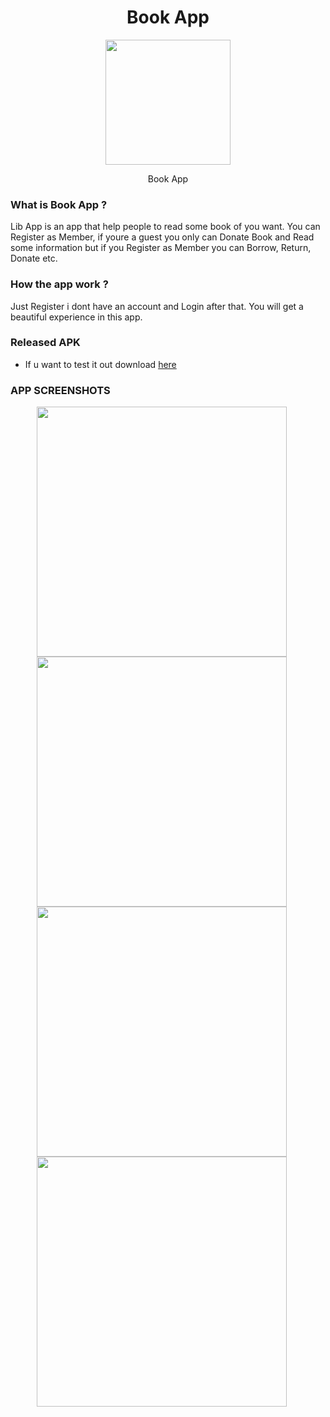 <h1 align='center'>Book App</h1>

<p align='center'>
  <a href='https://github.com/sluxz3r/react-native-book.git'>
  <img width=200 src='https://ui-ex.com/images/transparent-logo-book-3.png' />
  </a>
</p>
<p align='center'>Book App</p>

### What is Book App ?
Lib App is an app that help people to read some book of you want. You can Register as Member, if youre a guest you only can Donate Book and Read some information but if you Register as Member you can Borrow, Return, Donate etc.

### How the app work ?
Just Register i dont have an account and Login after that. You will get a beautiful experience in this app.

### Released APK

- If u want to test it out download [here](https://drive.google.com/file/d/13uhkvvvySy9fpaKxZp6x3aPksGXgpJYm/view)

### APP SCREENSHOTS
<p align="center">
    <img src="https://res.cloudinary.com/dbhwvh1mf/image/upload/v1565320989/wa/WhatsApp_Image_2019-08-09_at_10.16.37_yyfypy.jpg" width=400 align="center" style="margin-right:20px"/>
    <img src="https://res.cloudinary.com/dbhwvh1mf/image/upload/v1565320989/wa/WhatsApp_Image_2019-08-09_at_10.16.37_1_p8fo8u.jpg" width=400 align="center" style="margin-right:20px"/>
    <img src="https://res.cloudinary.com/dbhwvh1mf/image/upload/v1565320989/wa/WhatsApp_Image_2019-08-09_at_10.16.37_3_z8raaj.jpg" width=400 align="center" style="margin-right:20px"/>
    <img src="https://res.cloudinary.com/dbhwvh1mf/image/upload/v1565320989/wa/WhatsApp_Image_2019-08-09_at_10.16.37_4_clwckl.jpg" width=400 align="center" style="margin-right:20px"/>
</p> 
